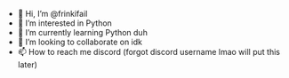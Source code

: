 - 👋 Hi, I’m @frinkifail
- 👀 I’m interested in Python
- 🌱 I’m currently learning Python duh
- 💞️ I’m looking to collaborate on idk
- 📫 How to reach me discord (forgot discord username lmao will put this later)

<!---
frinkifail/frinkifail is a ✨ special ✨ repository because its `README.md` (this file) appears on your GitHub profile.
You can click the Preview link to take a look at your changes.
--->
